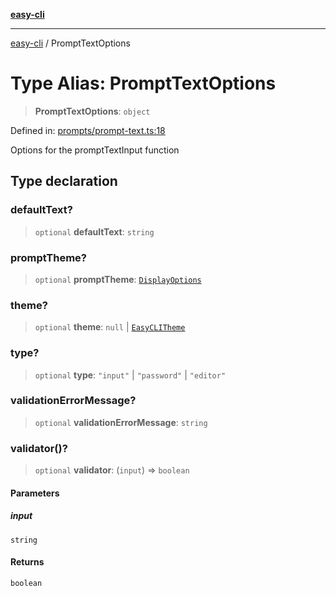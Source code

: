 [**easy-cli**](../README.md)

***

[easy-cli](../globals.md) / PromptTextOptions

# Type Alias: PromptTextOptions

> **PromptTextOptions**: `object`

Defined in: [prompts/prompt-text.ts:18](https://github.com/patrickeaton/easy-cli/blob/273fbeda7c9fba29e0eebd0183c0f5c4b12461f3/src/prompts/prompt-text.ts#L18)

Options for the promptTextInput function

## Type declaration

### defaultText?

> `optional` **defaultText**: `string`

### promptTheme?

> `optional` **promptTheme**: [`DisplayOptions`](DisplayOptions.md)

### theme?

> `optional` **theme**: `null` \| [`EasyCLITheme`](../classes/EasyCLITheme.md)

### type?

> `optional` **type**: `"input"` \| `"password"` \| `"editor"`

### validationErrorMessage?

> `optional` **validationErrorMessage**: `string`

### validator()?

> `optional` **validator**: (`input`) => `boolean`

#### Parameters

##### input

`string`

#### Returns

`boolean`

